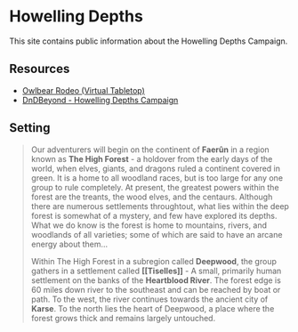 # Howelling Depths

This site contains public information about the Howelling Depths Campaign.

## Resources

- [Owlbear Rodeo (Virtual Tabletop)](https://www.owlbear.rodeo/game/x4iNItoUE)
- [DnDBeyond - Howelling Depths Campaign](https://www.dndbeyond.com/campaigns/2573740)

## Setting 

> Our adventurers will begin on the continent of **Faerûn** in a region known as **The High Forest** - a holdover from the early days of the world, when elves, giants, and dragons ruled a continent covered in green.  It is a home to all woodland races, but is too large for any one group to rule completely. At present, the greatest powers within the forest are the treants, the wood elves, and the centaurs.  Although there are numerous settlements throughtout, what lies within the deep forest is somewhat of a mystery, and few have explored its depths.  What we do know is the forest is home to mountains, rivers, and woodlands of all varieties; some of which are said to have an arcane energy about them...
>
> Within The High Forest in a subregion called **Deepwood**, the group gathers in a settlement called **[[Tiselles]]** - A small, primarily human settlement on the banks of the **Heartblood River**.  The forest edge is 60 miles down river to the southeast and can be reached by boat or path.  To the west, the river continues towards the ancient city of **Karse**. To the north lies the heart of Deepwood, a place where the forest grows thick and remains largely untouched.

